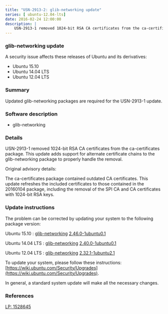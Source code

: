 ```yaml
---
title: "USN-2913-2: glib-networking update"
series: [ ubuntu-12.04-lts]
date: 2016-02-24 12:00:00
description: |
    USN-2913-1 removed 1024-bit RSA CA certificates from the ca-certificates package. This update adds support for alternate certificate chains to the glib-networking package to properly handle the removal.
--- 
```

 
### glib-networking update

A security issue affects these releases of Ubuntu and its derivatives:

* Ubuntu 15.10
* Ubuntu 14.04 LTS
* Ubuntu 12.04 LTS

### Summary

Updated glib-networking packages are required for the USN-2913-1 update. 

### Software description

* glib-networking 

### Details

USN-2913-1 removed 1024-bit RSA CA certificates from the ca-certificates package. This update adds support for alternate certificate chains to the glib-networking package to properly handle the removal.

Original advisory details:

 The ca-certificates package contained outdated CA certificates. This update refreshes the included certificates to those contained in the 20160104 package, including the removal of the SPI CA and CA certificates with 1024-bit RSA keys. 

### Update instructions

The problem can be corrected by updating your system to the following package version:

Ubuntu 15.10
 : [glib-networking](https://launchpad.net/ubuntu/+source/glib-networking) <span> [2.46.0-1ubuntu0.1](https://launchpad.net/ubuntu/+source/glib-networking/2.46.0-1ubuntu0.1) </span> 

Ubuntu 14.04 LTS
 : [glib-networking](https://launchpad.net/ubuntu/+source/glib-networking) <span> [2.40.0-1ubuntu0.1](https://launchpad.net/ubuntu/+source/glib-networking/2.40.0-1ubuntu0.1) </span> 

Ubuntu 12.04 LTS
 : [glib-networking](https://launchpad.net/ubuntu/+source/glib-networking) <span> [2.32.1-1ubuntu2.1](https://launchpad.net/ubuntu/+source/glib-networking/2.32.1-1ubuntu2.1) </span> 

To update your system, please follow these instructions: [https://wiki.ubuntu.com/Security/Upgrades](https://wiki.ubuntu.com/Security/Upgrades).

In general, a standard system update will make all the necessary changes. 

### References

 [LP: 1528645](https://launchpad.net/bugs/1528645)
 
